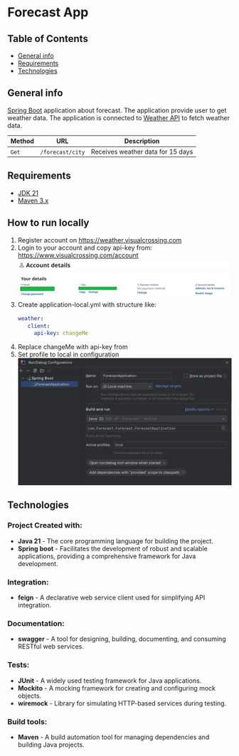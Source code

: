 # Forecast App

## Table of Contents

- [General info](#Generalinfo)
- [Requirements](#Requirements)
- [Technologies](#Technologies)

## General info <a name = "Generalinfo"></a>

<a href="https://spring.io/projects/spring-boot" target="blank"> Spring Boot</a> application about forecast. The application provide user to get weather data. The application is connected to <a href="https://spring.io/projects/spring-boot" target="blank"> Weather API</a> to fetch weather data.

| Method |       URL        |             Description           |
| ------ | ---------------- | --------------------------------- |
| `Get`  | `/forecast/city` | Receives weather data for 15 days |

## Requirements <a name = "Requirements"></a>

- <a href="https://spring.io/projects/spring-boot" target="blank"> JDK 21 </a>
- <a href="https://spring.io/projects/spring-boot" target="blank"> Maven 3.x </a>

## How to run locally <a name = "How to run locally"></a>

1. Register account on https://weather.visualcrossing.com
2. Login to your account and copy api-key from: https://www.visualcrossing.com/account
![img.png](img.png)
3. Create application-local.yml with structure like:
   ``` yaml 
   weather:
      client:
        api-key: changeMe
   ```
4. Replace changeMe with api-key from 
5. Set profile to local in configuration
![img_1.png](img_1.png)

## Technologies <a name = "Technologies"></a>

### Project Created with:

- **Java 21** - The core programming language for building the project.
- **Spring boot** - Facilitates the development of robust and scalable applications, providing a comprehensive framework for Java development.

### Integration:

- **feign** - A declarative web service client used for simplifying API integration.

### Documentation:
- **swagger** - A tool for designing, building, documenting, and consuming RESTful web services.

### Tests:
- **JUnit** - A widely used testing framework for Java applications.
- **Mockito** - A mocking framework for creating and configuring mock objects.
- **wiremock** - Library for simulating HTTP-based services during testing.

### Build tools:
- **Maven** - A build automation tool for managing dependencies and building Java projects.